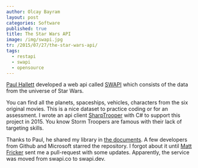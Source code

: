 ```yaml
---
author: Olcay Bayram
layout: post
categories: Software
published: true
title: The Star Wars API
image: /img/swapi.jpg
tr: /2015/07/27/the-star-wars-api/
tags:
  - restapi
  - swapi
  - opensource
---
```

[Paul Hallett](http://github.com/phalt) developed a web api called [SWAPI](https://swapi.dev/) which consists of the data from the universe of Star Wars.

You can find all the planets, spaceships, vehicles, characters from the six original movies. This is a nice dataset to practice coding or for an assessment. I wrote an api client [SharpTrooper](https://github.com/olcay/SharpTrooper) with C# to support this project in 2015. You know Storm Troopers are famous with their lack of targeting skills.

<!--more-->

Thanks to Paul, he shared my library in [the documents](https://swapi.dev/documentation#csharp). A few developers from Github and Microsoft starred the repository. I forgot about it until [Matt Fricker](https://github.com/matfricker) sent me a pull-request with some updates. Apparently, the service was moved from swapi.co to swapi.dev.
